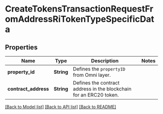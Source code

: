 # CreateTokensTransactionRequestFromAddressRiTokenTypeSpecificData

## Properties

Name | Type | Description | Notes
------------ | ------------- | ------------- | -------------
**property_id** | **String** | Defines the `propertyID` from Omni layer. | 
**contract_address** | **String** | Defines the contract address in the blockchain for an ERC20 token. | 

[[Back to Model list]](../README.md#documentation-for-models) [[Back to API list]](../README.md#documentation-for-api-endpoints) [[Back to README]](../README.md)


